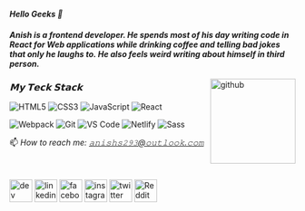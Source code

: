 ***Hello Geeks :crescent_moon:***
#### *Anish is a frontend developer. He spends most of his day writing code in React for Web applications while drinking coffee and telling bad jokes that only he laughs to. He also feels weird writing about himself in third person.*


<img src='https://camo.githubusercontent.com/e15e75521862be103c834df436a8f9e075c945e5/68747470733a2f2f6d656469612e67697068792e636f6d2f6d656469612f6475334a336358797a686a3735494f6776412f67697068792e676966' alt='github' height='150' width='150' align='right'>


### *𝗠𝘆 𝗧𝗲𝗰𝗸 𝗦𝘁𝗮𝗰𝗸*

![HTML5](https://img.shields.io/badge/-HTML5-%23E44D27?style=flat-square&logo=html5&logoColor=ffffff)
![CSS3](https://img.shields.io/badge/-CSS3-%231572B6?style=flat-square&logo=css3)
![JavaScript](https://img.shields.io/badge/-JavaScript-%23F7DF1C?style=flat-square&logo=javascript&logoColor=000000&labelColor=%23F7DF1C&color=%23FFCE5A)
![React](https://img.shields.io/badge/-React-%23282C34?style=flat-square&logo=react)

![Webpack](https://img.shields.io/badge/-Webpack-%232C3A42?style=flat-square&logo=webpack)
![Git](https://img.shields.io/badge/-Git-%23F05032?style=flat-square&logo=git&logoColor=%23ffffff)
![VS Code](https://img.shields.io/badge/-VSCode-%23007ACC?style=flat-square&logo=visual-studio-code)
![Netlify](https://img.shields.io/badge/-Netlify-%2300C7B7?style=flat-square&logo=netlify&logoColor=ffffff)
![Sass](https://img.shields.io/badge/-Sass-%23CC6699?style=flat-square&logo=sass&logoColor=ffffff)




📫 *How to reach me: 𝚊𝚗𝚒𝚜𝚑𝚜𝟸𝟿𝟹@𝚘𝚞𝚝𝚕𝚘𝚘𝚔.𝚌𝚘𝚖* 
<br/><br/><br/><br/>
[<img src='https://cdn.jsdelivr.net/npm/simple-icons@3.0.1/icons/dev-dot-to.svg' alt='dev' height='40'>](https://dev.to/anishs293)  [<img src='https://cdn.jsdelivr.net/npm/simple-icons@3.0.1/icons/linkedin.svg' alt='linkedin' height='40'>](https://www.linkedin.com/in/anishsingh293/)  [<img src='https://cdn.jsdelivr.net/npm/simple-icons@3.0.1/icons/facebook.svg' alt='facebook' height='40'>](https://www.facebook.com/iamanish293)  [<img src='https://cdn.jsdelivr.net/npm/simple-icons@3.0.1/icons/instagram.svg' alt='instagram' height='40'>](https://www.instagram.com/___11.11._/)  [<img src='https://cdn.jsdelivr.net/npm/simple-icons@3.0.1/icons/twitter.svg' alt='twitter' height='40'>](https://twitter.com/anishs293)  [<img src='https://cdn.jsdelivr.net/npm/simple-icons@3.0.1/icons/reddit.svg' alt='Reddit' height='40'>](https://www.reddit.com/user/ElCapitan293)  


